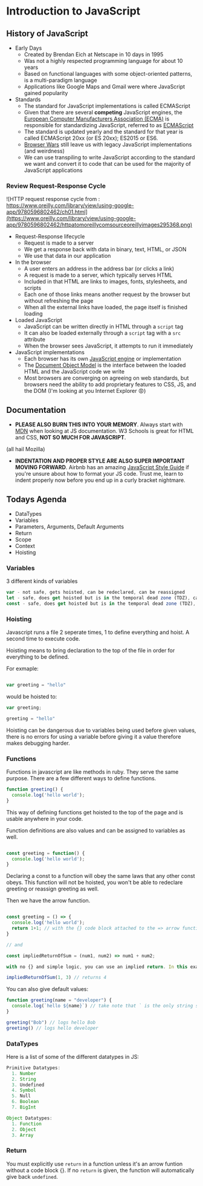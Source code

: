 # Introduction to JavaScript

## History of JavaScript

* Early Days
  * Created by Brendan Eich at Netscape in 10 days in 1995
  * Was not a highly respected programming language for about 10 years
  * Based on functional languages with some object-oriented patterns, is a multi-paradigm language
  * Applications like Google Maps and Gmail were where JavaScript gained popularity
* Standards
  * The standard for JavaScript implementations is called ECMAScript
  * Given that there are several **competing** JavaScript engines, the [European Computer Manufacturers Association (ECMA)](https://en.wikipedia.org/wiki/Ecma_International) is responsible for standardizing JavaScript, referred to as [ECMAScript](https://en.wikipedia.org/wiki/ECMAScript)
  * The standard is updated yearly and the standard for that year is called ECMAScript 20xx (or ES 20xx); ES2015 or ES6.
  * [Browser Wars](https://en.wikipedia.org/wiki/Browser_wars) still leave us with legacy JavaScript implementations (and weirdness)
  * We can use transpiling to write JavaScript according to the standard we want and convert it to code that can be used for the majority of JavaScript applications

### Review Request-Response Cycle

![HTTP request response cycle from : https://www.oreilly.com/library/view/using-google-app/9780596802462/ch01.html](https://www.oreilly.com/library/view/using-google-app/9780596802462/httpatomoreillycomsourceoreillyimages295368.png)

* Request-Response lifecycle
  * Request is made to a server
  * We get a response back with data in binary, text, HTML, or JSON
  * We use that data in our application
* In the browser
  * A user enters an address in the address bar (or clicks a link)
  * A request is made to a server, which typically serves HTML
  * Included in that HTML are links to images, fonts, stylesheets, and scripts
  * Each one of those links means another request by the browser but without refreshing the page
  * When all the external links have loaded, the page itself is finished loading
* Loaded JavaScript
  * JavaScript can be written directly in HTML through a `script` tag
  * It can also be loaded externally through a `script` tag with a `src` attribute
  * When the browser sees JavaScript, it attempts to run it immediately
* JavaScript implementations
  * Each browser has its own [JavaScript engine](http://en.wikipedia.org/wiki/JavaScript_engine) or implementation
  * The [Document Object Model](https://en.wikipedia.org/wiki/Document_Object_Model) is the interface between the loaded HTML and the JavaScript code we write
  * Most browsers are converging on agreeing on web standards, but browsers need the ability to add proprietary features to CSS, JS, and the DOM (I'm looking at you Internet Explorer 😡)

## Documentation

- **PLEASE ALSO BURN THIS INTO YOUR MEMORY**. Always start with [MDN](https://developer.mozilla.org/en-US/) when looking at JS documentation. W3 Schools is great for HTML and CSS, **NOT SO MUCH FOR JAVASCRIPT**.

(all hail Mozilla)

- **INDENTATION AND PROPER STYLE ARE ALSO SUPER IMPORTANT MOVING FORWARD**. Airbnb has an amazing [JavaScript Style Guide](https://github.com/airbnb/javascript) if you're unsure about how to format your JS code. Trust me, learn to indent properly now before you end up in a curly bracket nightmare.

## Todays Agenda

* DataTypes
* Variables
* Parameters, Arguments, Default Arguments
* Return
* Scope
* Context
* Hoisting

### Variables

3 different kinds of variables

```js
var - not safe, gets hoisted, can be redeclared, can be reassigned
let - safe, does get hoisted but is in the temporal dead zone (TDZ), cannot be redeclared, can be reassigned
const - safe, does get hoisted but is in the temporal dead zone (TDZ), cannot be redeclared, cannot be reassigned
```

### Hoisting

Javascript runs a file 2 seperate times, 1 to define everything and hoist. A second time to execute code.

Hoisting means to bring declaration to the top of the file in order for everything to be defined.

For exmaple:

```js

var greeting = "hello"

```

would be hoisted to:

```js
var greeting;

greeting = "hello"
```

Hoisting can be dangerous due to variables being used before given values, there is no errors for using a variable before giving it a value therefore makes debugging harder.

### Functions

Functions in javascript are like methods in ruby. They serve the same purpose. There are a few different ways to define functions.

```js
function greeting() {
  console.log('hello world');
}
```

This way of defining functions get hoisted to the top of the page and is usable anywhere in your code.

Function definitions are also values and can be assigned to variables as well.

```js

const greeting = function() {
  console.log('hello world');
}

```

Declaring a const to a function will obey the same laws that any other const obeys. This function will not be hoisted, you won't be able to redeclare greeting or reassign greeting as well.

Then we have the arrow function.

```js

const greeting = () => {
  console.log('hello world');
  return 1+1; // with the {} code block attached to the => arrow function you must use the return keyword in order to return a value.
}

// and

const impliedReturnOfSum = (num1, num2) => num1 + num2;

with no {} and simple logic, you can use an implied return. In this example this function will automatically return num1 + num2;

impliedReturnOfSum(1, 3) // returns 4

```

You can also give default values:

```js
function greeting(name = "developer") {
  console.log(`hello ${name}`) // take note that ` is the only string syntax we can interpolate with ${}
}

greeting("Bob") // logs hello Bob
greeting() // logs hello developer
```

### DataTypes

Here is a list of some of the different datatypes in JS:

```js
Primitive Datatypes:
  1. Number
  2. String
  3. Undefined
  4. Symbol
  5. Null
  6. Boolean
  7. BigInt

Object Datatypes:
  1. Function
  2. Object
  3. Array
```

### Return

You must explicitly use `return` in a function unless it's an arrow funtion without a code block {}. If no `return` is given, the function will automatically give back `undefined`.